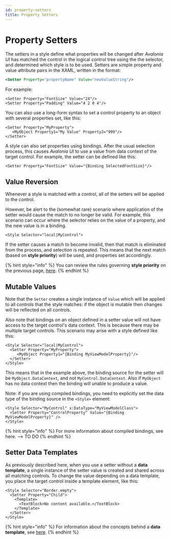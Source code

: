 ```yaml
---
id: property-setters
title: Property Setters
---
```


# Property Setters

The setters in a style define what properties will be changed after _Avalonia UI_ has matched the control in the logical control tree using the the selector, and determined which style is to be used. Setters are simple property and value attribute pairs in the XAML, written in the format:

```xml
<Setter Property="propertyName" Value="newValueString"/>
```

For example:

```markup
<Setter Property="FontSize" Value="24"/>
<Setter Property="Padding" Value="4 2 0 4"/>
```

You can also use a long-form syntax to set a control property to an object with several properties set, like this:

```markup
<Setter Property="MyProperty">
   <MyObject Property1="My Value" Property2="999"/>
</Setter>
```

A style can also set properties using bindings. After the usual selection process, this causes _Avalonia UI_ to use a value from data context of the target control. For example, the setter can be defined like this:

```markup
<Setter Property="FontSize" Value="{Binding SelectedFontSize}"/>
```

## Value Reversion

Whenever a style is matched with a control, all of the setters will be applied to the control.&#x20;

However, be alert to the (somewhat rare) scenario where application of the setter would cause the match to no longer be valid. For example, this scenario can occur where the selector relies on the value of a property, and the new value is in a binding.

```
<Style Selector="local|MyControl">
```

If the setter causes a match to become invalid, then that match is eliminated from the process, and selection is repeated. This means that the next match (based on **style priority**) will be used, and properties set accordingly.

{% hint style="info" %}
You can review the rules governing **style priority** on the previous page, [here](style-classes.md#style-priority).
{% endhint %}

## Mutable Values

Note that the `Setter` creates a single instance of `Value` which will be applied to all controls that the style matches: if the object is mutable then changes will be reflected on all controls.&#x20;

Also note that bindings on an object defined in a setter value will not have access to the target control's data context. This is because there may be multiple target controls. This scenario may arise with a style defined like this:

```markup
<Style Selector="local|MyControl">
  <Setter Property="MyProperty">
     <MyObject Property1="{Binding MyViewModelProperty}"/>
  </Setter>
</Style>
```

This means that in the example above, the binding source for the setter will be `MyObject.DataContext`, and not `MyControl.DataContext`. Also if `MyObject` has no data context then the binding will unable to produce a value.

Note: if you are using compiled bindings, you need to explicitly set the data type of the binding source in the `<Style>` element:

```markup
<Style Selector="MyControl" x:DataType="MyViewModelClass">
  <Setter Property="ControlProperty" Value="{Binding MyViewModelProperty}" />
</Style>
```

{% hint style="info" %}
For more information about compiled bindings, see here. --> TO DO
{% endhint %}

## Setter Data Templates <a href="#templates-in-setters" id="templates-in-setters"></a>

As previously described here, when you use a setter without a **data template**, a single instance of the setter value is created and shared across all matching controls. To change the value depending on a data template, you place the target control inside a template element, like this:

```markup
<Style Selector="Border.empty">
  <Setter Property="Child">
    <Template>
      <TextBlock>No content available.</TextBlock>
    </Template>
  </Setter>
</Style>
```

{% hint style="info" %}
For information about the concepts behind a **data template**, see [here](../../../concepts/templates/).
{% endhint %}
